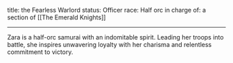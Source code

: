 title: the Fearless Warlord
status: Officer
race: Half orc
in charge of: a section of [[The Emerald Knights]]

---

Zara is a half-orc samurai with an indomitable spirit. Leading her troops into battle, she inspires unwavering loyalty with her charisma and relentless commitment to victory.